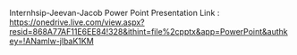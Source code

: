 Internhsip-Jeevan-Jacob
Power Point Presentation Link : https://onedrive.live.com/view.aspx?resid=868A77AF11E6EE84!328&ithint=file%2cpptx&app=PowerPoint&authkey=!ANamlw-jlbaK1KM
